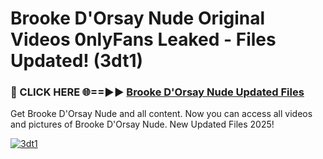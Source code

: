 # Brooke D'Orsay Nude Original Videos 0nlyFans Leaked - Files Updated! (3dt1)

<h3>🔴 CLICK HERE 🌐==►► <a href="https://tinyurl.com/4mcuefdz" rel="nofollow">Brooke D'Orsay Nude Updated Files</a></h3>

Get Brooke D'Orsay Nude and all content. Now you can access all videos and pictures of Brooke D'Orsay Nude. New Updated Files 2025!

[![3dt1](https://i.imgur.com/StAQSOY.gif)](https://tinyurl.com/4mcuefdz)
